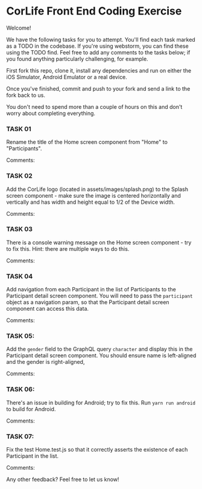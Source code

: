 # CorLife Front End Coding Exercise

Welcome!

We have the following tasks for you to attempt. You'll find each task marked as a TODO in the codebase. If you're using webstorm, you can find these using the TODO find. 
Feel free to add any comments to the tasks below; if you found anything particularly challenging, for example.

First fork this repo, clone it, install any dependencies and run on either the iOS Simulator, Android Emulator or a real device.

Once you've finished, commit and push to your fork and send a link to the fork back to us.

You don't need to spend more than a couple of hours on this and don't worry about completing everything.


### TASK 01
Rename the title of the Home screen component from "Home" to "Participants".

Comments: 

### TASK 02
Add the CorLife logo (located in assets/images/splash.png) to the Splash screen component - make sure the image is centered horizontally and vertically and has width and height equal to 1/2 of the Device width.

Comments:

### TASK 03
There is a console warning message on the Home screen component - try to fix this. Hint: there are multiple ways to do this.

Comments:

### TASK 04
Add navigation from each Participant in the list of Participants to the Participant detail screen component. You will need to pass the `participant` object as a navigation param, so that the Participant detail screen component can access this data.

Comments:

### TASK 05: 

Add the `gender` field to the GraphQL query `character` and display this in the Participant detail screen component. You should ensure name is left-aligned and the gender is right-aligned,

Comments:

### TASK 06: 

There's an issue in building for Android; try to fix this. Run `yarn run android` to build for Android.

Comments:

### TASK 07:

Fix the test Home.test.js so that it correctly asserts the existence of each Participant in the list.

Comments:



Any other feedback? Feel free to let us know!
